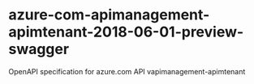 # azure-com-apimanagement-apimtenant-2018-06-01-preview-swagger
OpenAPI specification for azure.com API vapimanagement-apimtenant
